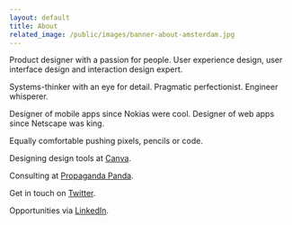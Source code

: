 ```yaml
---
layout: default
title: About
related_image: /public/images/banner-about-amsterdam.jpg
---
```


Product designer with a passion for people. User experience design, user interface design and interaction design expert.

Systems-thinker with an eye for detail. Pragmatic perfectionist. Engineer whisperer.

Designer of mobile apps since Nokias were cool. Designer of web apps since Netscape was king.

Equally comfortable pushing pixels, pencils or code.

Designing design tools at [Canva](https://www.canva.com "Product Designer at Canva").

Consulting at [Propaganda Panda](http://pandahq.com.au "Minister of Design at Propaganda Panda").

Get in touch on [Twitter](https://twitter.com/IDIUX "IDIUX on Twitter").

Opportunities via [LinkedIn](https://au.linkedin.com/in/idowling "Iain Dowling on LinkedIn").
